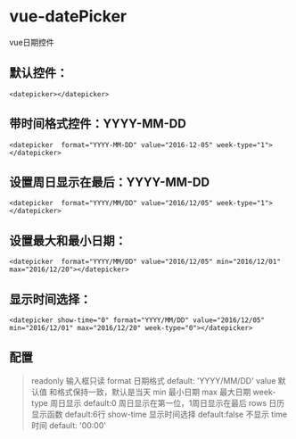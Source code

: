 # vue-datePicker
vue日期控件


## 默认控件：
    <datepicker></datepicker>

## 带时间格式控件：YYYY-MM-DD
    <datepicker  format="YYYY-MM-DD" value="2016-12-05" week-type="1"></datepicker>

## 设置周日显示在最后：YYYY-MM-DD

    <datepicker  format="YYYY/MM/DD" value="2016/12/05" week-type="1"></datepicker>


## 设置最大和最小日期：
    <datepicker  format="YYYY/MM/DD" value="2016/12/05" min="2016/12/01" max="2016/12/20"></datepicker>

## 显示时间选择：
    <datepicker show-time="0" format="YYYY/MM/DD" value="2016/12/05" min="2016/12/01" max="2016/12/20" week-type="0"></datepicker>


## 配置

>readonly 输入框只读
>format 日期格式 default: 'YYYY/MM/DD'
>value 默认值 和格式保持一致，默认是当天
>min 最小日期
>max 最大日期
>week-type 周日显示 default:0 周日显示在第一位，1周日显示在最后
>rows 日历显示函数 default:6行
>show-time 显示时间选择 default:false 不显示
>time 时间 default: '00:00'

